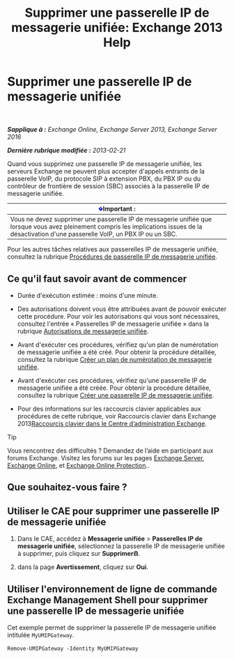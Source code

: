 ﻿---
title: 'Supprimer une passerelle IP de messagerie unifiée: Exchange 2013 Help'
TOCTitle: Supprimer une passerelle IP de messagerie unifiée
ms:assetid: 569d3741-67dd-4597-8d28-010011be0c12
ms:mtpsurl: https://technet.microsoft.com/fr-fr/library/Aa998214(v=EXCHG.150)
ms:contentKeyID: 50478232
ms.date: 05/23/2018
mtps_version: v=EXCHG.150
ms.translationtype: MT
---

# Supprimer une passerelle IP de messagerie unifiée

 

_**Sapplique à :** Exchange Online, Exchange Server 2013, Exchange Server 2016_

_**Dernière rubrique modifiée :** 2013-02-21_

Quand vous supprimez une passerelle IP de messagerie unifiée, les serveurs Exchange ne peuvent plus accepter d'appels entrants de la passerelle VoIP, du protocole SIP à extension PBX, du PBX IP ou du contrôleur de frontière de session (SBC) associés à la passerelle IP de messagerie unifiée.

<table>
<thead>
<tr class="header">
<th><img src="images/JJ159813.important(EXCHG.150).gif" title="Important" alt="Important" />Important :</th>
</tr>
</thead>
<tbody>
<tr class="odd">
<td>Vous ne devez supprimer une passerelle IP de messagerie unifiée que lorsque vous avez pleinement compris les implications issues de la désactivation d'une passerelle VoIP, un PBX IP ou un SBC.</td>
</tr>
</tbody>
</table>


Pour les autres tâches relatives aux passerelles IP de messagerie unifiée, consultez la rubrique [Procédures de passerelle IP de messagerie unifiée](um-ip-gateway-procedures-exchange-2013-help.md).

## Ce qu'il faut savoir avant de commencer

  - Durée d'exécution estimée : moins d'une minute.

  - Des autorisations doivent vous être attribuées avant de pouvoir exécuter cette procédure. Pour voir les autorisations qui vous sont nécessaires, consultez l'entrée « Passerelles IP de messagerie unifiée » dans la rubrique [Autorisations de messagerie unifiée](unified-messaging-permissions-exchange-2013-help.md).

  - Avant d'exécuter ces procédures, vérifiez qu'un plan de numérotation de messagerie unifiée a été créé. Pour obtenir la procédure détaillée, consultez la rubrique [Créer un plan de numérotation de messagerie unifiée](create-a-um-dial-plan-exchange-2013-help.md).

  - Avant d'exécuter ces procédures, vérifiez qu'une passerelle IP de messagerie unifiée a été créée. Pour obtenir la procédure détaillée, consultez la rubrique [Créer une passerelle IP de messagerie unifiée](create-a-um-ip-gateway-exchange-2013-help.md).

  - Pour des informations sur les raccourcis clavier applicables aux procédures de cette rubrique, voir Raccourcis clavier dans Exchange 2013[Raccourcis clavier dans le Centre d’administration Exchange](keyboard-shortcuts-in-the-exchange-admin-center-exchange-online-protection-help.md).

> [!TIP]
> Vous rencontrez des difficultés ? Demandez de l’aide en participant aux forums Exchange. Visitez les forums sur les pages <a href="https://go.microsoft.com/fwlink/p/?linkid=60612">Exchange Server</a>, <a href="https://go.microsoft.com/fwlink/p/?linkid=267542">Exchange Online</a>, et <a href="https://go.microsoft.com/fwlink/p/?linkid=285351">Exchange Online Protection</a>..


## Que souhaitez-vous faire ?

## Utiliser le CAE pour supprimer une passerelle IP de messagerie unifiée

1.  Dans le CAE, accédez à **Messagerie unifiée** \> **Passerelles IP de messagerie unifiée**, sélectionnez la passerelle IP de messagerie unifiée à supprimer, puis cliquez sur **Supprimer**![Icône Supprimer](images/Dd979797.14f639f6-61e8-4418-bbfb-0db14de9d2f5(EXCHG.150).gif "Icône Supprimer").

2.  dans la page **Avertissement**, cliquez sur **Oui**.

## Utiliser l'environnement de ligne de commande Exchange Management Shell pour supprimer une passerelle IP de messagerie unifiée

Cet exemple permet de supprimer la passerelle IP de messagerie unifiée intitulée `MyUMIPGateway`.

    Remove-UMIPGateway -Identity MyUMIPGateway

